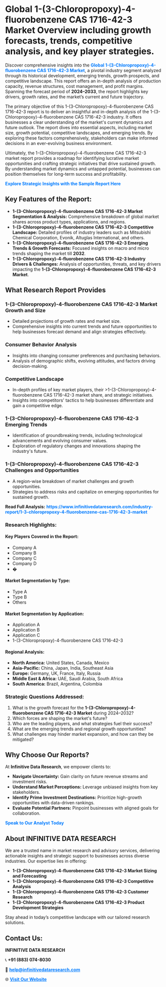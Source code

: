 <h1>Global 1-(3-Chloropropoxy)-4-fluorobenzene CAS 1716-42-3 Market Overview including growth forecasts, trends, competitive analysis, and key player strategies.</h1>
<p>
Discover comprehensive insights into the 
<a href="https://www.infinitivedataresearch.com/industry-report/1-3-chloropropoxy-4-fluorobenzene-cas-1716-42-3-market" rel="dofollow" style="color: #007BFF; text-decoration: none;"><strong>Global 1-(3-Chloropropoxy)-4-fluorobenzene CAS 1716-42-3 Market</strong></a>, a pivotal industry segment analyzed through its historical development, emerging trends, growth prospects, and competitive landscape. This report offers an in-depth analysis of production capacity, revenue structures, cost management, and profit margins. Spanning the forecast period of <strong>2024–2033</strong>, the report highlights key drivers, growth rates, and the market’s current and future trajectory.
</p>
<p>
The primary objective of this 1-(3-Chloropropoxy)-4-fluorobenzene CAS 1716-42-3 report is to deliver an insightful and in-depth analysis of the 1-(3-Chloropropoxy)-4-fluorobenzene CAS 1716-42-3 industry. It offers businesses a clear understanding of the market's current dynamics and future outlook. The report dives into essential aspects, including market size, growth potential, competitive landscapes, and emerging trends. By exploring these factors comprehensively, stakeholders can make informed decisions in an ever-evolving business environment.
</p>
<p>
Ultimately, the 1-(3-Chloropropoxy)-4-fluorobenzene CAS 1716-42-3 market report provides a roadmap for identifying lucrative market opportunities and crafting strategic initiatives that drive sustained growth. By understanding market dynamics and untapped potential, businesses can position themselves for long-term success and profitability.
</p>
<p>
<a href="https://www.infinitivedataresearch.com/request-sample/reportId=107712" style="color: #007BFF; text-decoration: none;"><strong>Explore Strategic Insights with the Sample Report Here</strong></a>
</p>

<h2>Key Features of the Report:</h2>
<ul>
<li><strong>1-(3-Chloropropoxy)-4-fluorobenzene CAS 1716-42-3 Market Segmentation & Analysis:</strong> Comprehensive breakdown of global market shares across product types, applications, and regions.</li>
<li><strong>1-(3-Chloropropoxy)-4-fluorobenzene CAS 1716-42-3 Competitive Landscape:</strong> Detailed profiles of industry leaders such as Mitsubishi Chemical Corporation, Evonik, Altuglas International, and others.</li>
<li><strong>1-(3-Chloropropoxy)-4-fluorobenzene CAS 1716-42-3 Emerging Trends & Growth Forecasts:</strong> Focused insights on macro and micro trends shaping the market till <strong>2032</strong>.</li>
<li><strong>1-(3-Chloropropoxy)-4-fluorobenzene CAS 1716-42-3 Industry Drivers & Challenges:</strong> Analysis of opportunities, threats, and key drivers impacting the <strong>1-(3-Chloropropoxy)-4-fluorobenzene CAS 1716-42-3 Market</strong>.</li>
</ul>

<h2>What Research Report Provides</h2>
<h3>1-(3-Chloropropoxy)-4-fluorobenzene CAS 1716-42-3 Market Growth and Size</h3>
<ul>
<li>Detailed projections of growth rates and market size.</li>
<li>Comprehensive insights into current trends and future opportunities to help businesses forecast demand and align strategies effectively.</li>
</ul>

<h3>Consumer Behavior Analysis</h3>
<ul>
<li>Insights into changing consumer preferences and purchasing behaviors.</li>
<li>Analysis of demographic shifts, evolving attitudes, and factors driving decision-making.</li>
</ul>

<h3>Competitive Landscape</h3>
<ul>
<li>In-depth profiles of key market players, their >1-(3-Chloropropoxy)-4-fluorobenzene CAS 1716-42-3 market share, and strategic initiatives.</li>
<li>Insights into competitors' tactics to help businesses differentiate and gain a competitive edge.</li>
</ul>

<h3>1-(3-Chloropropoxy)-4-fluorobenzene CAS 1716-42-3 Emerging Trends</h3>
<ul>
<li>Identification of groundbreaking trends, including technological advancements and evolving consumer values.</li>
<li>Exploration of regulatory changes and innovations shaping the industry's future.</li>
</ul>

<h3>1-(3-Chloropropoxy)-4-fluorobenzene CAS 1716-42-3 Challenges and Opportunities</h3>
<ul>
<li>A region-wise breakdown of market challenges and growth opportunities.</li>
<li>Strategies to address risks and capitalize on emerging opportunities for sustained growth.</li>
</ul>
<p><strong>Read Full Analysis:</strong> <a href="https://www.infinitivedataresearch.com/industry-report/1-3-chloropropoxy-4-fluorobenzene-cas-1716-42-3-market" rel="dofollow" style="color: #007BFF; text-decoration: none;"><strong>https://www.infinitivedataresearch.com/industry-report/1-3-chloropropoxy-4-fluorobenzene-cas-1716-42-3-market</strong></a></p>
<h3>Research Highlights:</h3>
<h4>Key Players Covered in the Report:</h4>
<ul><li>Company A</li><li>Company B</li><li>Company C</li><li>Company D</li><li>�</li></ul>
<h4>Market Segmentation by Type:</h4>
<ul><li>Type A</li><li>Type B</li><li>Others</li></ul>
<h4>Market Segmentation by Application:</h4>
<ul><li>Application A</li><li>Application B</li><li>Application C</li><li>1-(3-Chloropropoxy)-4-fluorobenzene CAS 1716-42-3</li></ul>

<h4>Regional Analysis:</h4>
<ul>
<li><strong>North America:</strong> United States, Canada, Mexico</li>
<li><strong>Asia-Pacific:</strong> China, Japan, India, Southeast Asia</li>
<li><strong>Europe:</strong> Germany, UK, France, Italy, Russia</li>
<li><strong>Middle East & Africa:</strong> UAE, Saudi Arabia, South Africa</li>
<li><strong>South America:</strong> Brazil, Argentina, Colombia</li>
</ul>

<h3>Strategic Questions Addressed:</h3>
<ol>
<li>What is the growth forecast for the <strong>1-(3-Chloropropoxy)-4-fluorobenzene CAS 1716-42-3 Market</strong> during 2024–2032?</li>
<li>Which forces are shaping the market's future?</li>
<li>Who are the leading players, and what strategies fuel their success?</li>
<li>What are the emerging trends and regional growth opportunities?</li>
<li>What challenges may hinder market expansion, and how can they be mitigated?</li>
</ol>

<h2>Why Choose Our Reports?</h2>
<p>At <strong>Infinitive Data Research</strong>, we empower clients to:</p>
<ul>
<li><strong>Navigate Uncertainty:</strong> Gain clarity on future revenue streams and investment risks.</li>
<li><strong>Understand Market Perceptions:</strong> Leverage unbiased insights from key stakeholders.</li>
<li><strong>Identify Prime Investment Destinations:</strong> Prioritize high-growth opportunities with data-driven rankings.</li>
<li><strong>Evaluate Potential Partners:</strong> Pinpoint businesses with aligned goals for collaboration.</li>
</ul>
<p><a href="https://www.infinitivedataresearch.com/industry-report/1-3-chloropropoxy-4-fluorobenzene-cas-1716-42-3-market" rel="dofollow" style="color: #007BFF; text-decoration: none;"><strong>Speak to Our Analyst Today</strong></a></p>

<h2>About INFINITIVE DATA RESEARCH</h2>
<p>We are a trusted name in market research and advisory services, delivering actionable insights and strategic support to businesses across diverse industries. Our expertise lies in offering:</p>
<ul>
<li><strong>1-(3-Chloropropoxy)-4-fluorobenzene CAS 1716-42-3 Market Sizing and Forecasting</strong></li>
<li><strong>1-(3-Chloropropoxy)-4-fluorobenzene CAS 1716-42-3 Competitive Analysis</strong></li>
<li><strong>1-(3-Chloropropoxy)-4-fluorobenzene CAS 1716-42-3 Customer Research</strong></li>
<li><strong>1-(3-Chloropropoxy)-4-fluorobenzene CAS 1716-42-3 Product Development Strategies</strong></li>
</ul>
<p>Stay ahead in today’s competitive landscape with our tailored research solutions.</p>

<h2>Contact Us:</h2>
<p><strong>INFINITIVE DATA RESEARCH</strong></p>
<p>📞 <strong>+91 (883) 074-8030</strong></p>
<p>📧 <strong><a href="mailto:help@infinitivedataresearch.com" style="color: #007BFF;">help@infinitivedataresearch.com</a></strong></p>
<p>🌐 <strong><a href="https://www.infinitivedataresearch.com" rel="dofollow" style="color: #007BFF;">Visit Our Website</a></strong></p>